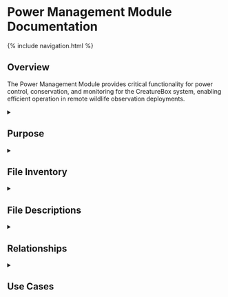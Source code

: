 # Power Management Module Documentation

{% include navigation.html %}

## Overview

The Power Management Module provides critical functionality for power control, conservation, and monitoring for the CreatureBox system, enabling efficient operation in remote wildlife observation deployments.

<details id="purpose">
<summary><h2>Purpose</h2></summary>
<div markdown="1">

The `src/power` directory contains scripts that manage the power-related functionality of the CreatureBox system. This module is essential for:

- Implementing power conservation strategies
- Managing power state transitions
- Controlling peripheral power usage
- Monitoring power consumption
- Enabling WiFi components selectively
- Supporting battery-powered operation

These scripts are crucial for field deployments where power efficiency is essential for extended operation without human intervention.

</div>
</details>

<details id="file-inventory">
<summary><h2>File Inventory</h2></summary>
<div markdown="1">

| Filename | Type | Size | Purpose |
|----------|------|------|---------|
| low_in_one.sh | Shell | 1.2 KB | Combined low power mode script |
| lowpower.sh | Shell | 0.9 KB | Basic power conservation mode |
| powerup_wifi.sh | Shell | 0.7 KB | Selective WiFi activation |

</div>
</details>

<details id="file-descriptions">
<summary><h2>File Descriptions</h2></summary>
<div markdown="1">

### low_in_one.sh
- **Primary Purpose**: Comprehensive power conservation solution
- **Key Functions**:
  * `disable_hdmi()`: Turns off HDMI output to save power
  * `disable_peripherals()`: Turns off non-essential USB devices
  * `slow_cpu()`: Reduces CPU clock speed
  * `monitor_temperature()`: Adjusts power based on temperature
  * `schedule_wakeup()`: Sets wake timer for future activation
- **Dependencies**:
  * System control utilities (vcgencmd, tvservice)
  * Process management utilities
- **Technical Notes**: Provides the most aggressive power savings mode suitable for extended field deployment

### lowpower.sh
- **Primary Purpose**: Basic power conservation mode
- **Key Functions**:
  * `power_down_usb()`: Disables USB port power
  * `throttle_cpu()`: Reduces CPU performance
  * `disable_leds()`: Turns off indicator LEDs
- **Dependencies**:
  * System control utilities
  * GPIO control libraries
- **Technical Notes**: Balances power saving with system availability, allowing faster recovery to full power

### powerup_wifi.sh
- **Primary Purpose**: Selectively activates WiFi
- **Key Functions**:
  * `check_battery()`: Verifies sufficient power before activation
  * `enable_wifi()`: Powers up WiFi hardware
  * `connect_known_networks()`: Establishes connection
  * `schedule_shutdown()`: Sets automatic WiFi shutdown timer
- **Dependencies**:
  * Network control utilities
  * Power monitoring tools
- **Technical Notes**: Implements intelligent power management for WiFi, one of the most power-hungry components

</div>
</details>

<details id="relationships">
<summary><h2>Relationships</h2></summary>
<div markdown="1">

- **Related To**:
  * [Software Module](./src-software.md): Uses power management functions for system control
  * [Deployment](./deployment.md): Service configuration for power management
- **Depends On**:
  * System hardware interfaces
  * Linux power management utilities
  * Hardware-specific control libraries
- **Used By**:
  * Scheduled tasks for power conservation
  * [Web Interface](./src-web.md): For remote power management
  * System startup and shutdown processes

</div>
</details>

<details id="use-cases">
<summary><h2>Use Cases</h2></summary>
<div markdown="1">

1. **Field Deployment Power Conservation**:
   - **Description**: Maximum power conservation for remote wildlife monitoring.
   - **Example**: 
     ```bash
     # Configure for minimum power usage during inactive periods
     ./low_in_one.sh --max-conservation
     
     # Schedule periodic wakeups for image capture
     ./low_in_one.sh --schedule-wakeup "0 6,18 * * *"
     ```

2. **Scheduled Network Connectivity**:
   - **Description**: Periodically enabling WiFi to upload captured images.
   - **Example**: 
     ```bash
     # Check battery levels and enable WiFi if sufficient power available
     ./powerup_wifi.sh --duration=15
     
     # Upload collected data
     rsync -avz /path/to/images/ remote:/backup/
     
     # Return to low power state
     ./lowpower.sh
     ```

3. **Temperature-adaptive Power Management**:
   - **Description**: Adjusting power consumption based on environmental conditions.
   - **Example**: 
     ```bash
     # Monitor system temperature and adjust power usage accordingly
     ./low_in_one.sh --temp-adaptive
     
     # In extreme temperatures, shut down non-essential components
     if [ $TEMP -gt 80 ]; then
       ./low_in_one.sh --critical-conservation
     fi
     ```

4. **Battery Level Response**:
   - **Description**: Taking action based on available power.
   - **Example**: 
     ```bash
     # Check current battery level
     BATTERY_PCT=$(cat /sys/class/power_supply/battery/capacity)
     
     # Apply appropriate power management strategy
     if [ $BATTERY_PCT -lt 20 ]; then
       ./low_in_one.sh --emergency-conservation
     elif [ $BATTERY_PCT -lt 50 ]; then
       ./lowpower.sh
     else
       # Normal operation
       ./powerup_wifi.sh --duration=30
     fi
     ```

</div>
</details>
